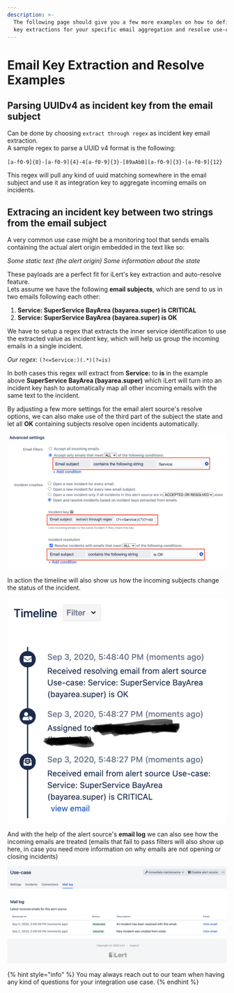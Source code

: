 ```yaml
---
description: >-
  The following page should give you a few more examples on how to define regex
  key extractions for your specific email aggregation and resolve use-cases.
---
```


# Email Key Extraction and Resolve Examples

## Parsing UUIDv4 as incident key from the email subject

Can be done by choosing `extract through regex` as incident key email extraction.  
A sample regex to parse a UUID v4 format is the following:  
  
`[a-f0-9]{8}-[a-f0-9]{4}-4[a-f0-9]{3}-[89aAbB][a-f0-9]{3}-[a-f0-9]{12}`

This regex will pull any kind of uuid matching somewhere in the email subject and use it as integration key to aggregate incoming emails on incidents.

## Extracing an incident key between two strings from the email subject

A very common use case might be a monitoring tool that sends emails containing the actual alert origin embedded in the text like so:  
  
_Some static text \(the alert origin\) Some information about the state_

These payloads are a perfect fit for iLert's key extraction and auto-resolve feature.  
Lets assume we have the following **email subjects**, which are send to us in two emails following each other:

1. **Service: SuperService BayArea \(bayarea.super\) is CRITICAL**
2. **Service: SuperService BayArea \(bayarea.super\) is OK**

We have to setup a regex that extracts the inner service identification to use the extracted value as incident key, which will help us group the incoming emails in a single incident.

_Our regex_: `(?<=Service:)(.*)(?=is)`

In both cases this regex will extract from **Service:** to **is** in the example above **SuperService BayArea \(bayarea.super\)** which iLert will turn into an incident key hash to automatically map all other incoming emails with the same text to the incident.

By adjusting a few more settings for the email alert source's resolve options, we can also make use of the third part of the subject the state and let all **OK** containing subjects resolve open incidents automatically.

![](../../.gitbook/assets/screenshot-2020-09-02-at-15.02.15.png)

In action the timeline will also show us how the incoming subjects change the status of the incident.

![](../../.gitbook/assets/screenshot-2020-09-03-at-17.49.05.png)

And with the help of the alert source's **email log** we can also see how the incoming emails are treated \(emails that fail to pass filters will also show up here, in case you  need more information on why emails are not opening or closing incidents\)

![](../../.gitbook/assets/screenshot-2020-09-02-at-15.01.59.png)



{% hint style="info" %}
You may always reach out to our team when having any kind of  questions for your integration use case.
{% endhint %}

